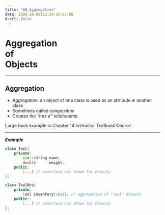 ```yaml
---
title: "08_Aggregation"
date: 2020-10-02T12:30:15-05:00
draft: false
---
```


# Aggregation <br />of<br />Objects

---

## Aggregation

* _Aggregation_: an object of one class is used as an attribute in another class
* Sometimes called _composition_
* Creates the _"has a" relationship_.

Large book example in Chapter 14
    Instructor
    Textbook
    Course

---

__*Example*__

```cpp
class Tool{
    private:
        std::string name;
        double      weight;
    public:
        [...] // interface not shown for brevity
};

class ToolBox{
    private:
        Tool inventory[1024]; // aggregation of "Tool" objects
    public:
        [...] // interface not shown for brevity
};
```

